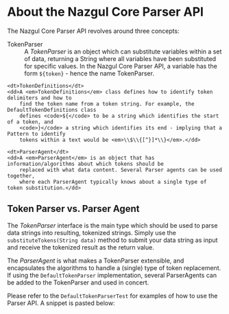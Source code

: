 # About the Nazgul Core Parser API

The Nazgul Core Parser API revolves around three concepts:

<dl>
    <dt>TokenParser</dt>
    <dd>A <em>TokenParser</em> is an object which can substitute variables within a set of data,
        returning a String where all variables have been substituted for specific values. 
        In the Nazgul Core Parser API, a variable has the form <code>${token}</code> - hence the 
        name TokenParser.</dd>
    
    <dt>TokenDefinitions</dt>
    <dd>A <em>TokenDefinitions</em> class defines how to identify token delimiters and how to
        find the token name from a token string. For example, the DefaultTokenDefinitions class 
        defines <code>${</code> to be a string which identifies the start of a token, and 
        <code>}</code> a string which identifies its end - implying that a Pattern to identify
        tokens within a text would be <em>\\$\\{[^}]*\\}</em>.</dd>

    <dt>ParserAgent</dt>
    <dd>A <em>ParserAgent</em> is an object that has information/algorithms about which tokens should be
        replaced with what data content. Several Parser agents can be used together,
        where each ParserAgent typically knows about a single type of token substitution.</dd>
</dl>


## Token Parser vs. Parser Agent

The *TokenParser* interface is the main type which should be used to parse data strings into resulting,
tokenized strings. Simply use the `substituteTokens(String data)` method to submit your data string as input and
receive the tokenized result as the return value.

The *ParserAgent* is what makes a TokenParser extensible, and encapsulates the algorithms to handle a (single)
type of token replacement. If using the `DefaultTokenParser` implementation, several ParserAgents can be added to
the TokenParser and used in concert.

Please refer to the `DefaultTokenParserTest` for examples of how to use the Parser API.
A snippet is pasted below:

<pre class="brush: java" title="Example validateNormalParsing() method."><![CDATA[
@Test
public void validateNormalParsing() {

    // Assemble
    final String data = "Your JDK version is $\{sysprop:java.version}, which is $\{good}.";
    final String expected = "Your JDK version is " + System.getProperty("java.version")
                            + ", which is bad.";

    final DefaultParserAgent parserAgent = new DefaultParserAgent();
    parserAgent.addStaticReplacement("good", "bad");

    final DefaultTokenParser unitUnderTest = new DefaultTokenParser();
    unitUnderTest.addAgent(parserAgent);

    // Act
    final String result = unitUnderTest.substituteTokens(data);

    // Assert
    Assert.assertEquals(expected, result);
}
]]></pre>